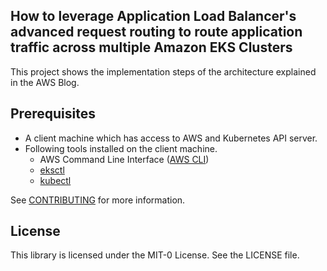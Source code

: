 ## How to leverage Application Load Balancer's advanced request routing to route application traffic across multiple Amazon EKS Clusters

This project shows the implementation steps of the architecture explained in the AWS Blog.

## Prerequisites

- A client machine which has access to AWS and Kubernetes API server.
- Following tools installed on the client machine.
	- AWS Command Line Interface ([AWS CLI](https://docs.aws.amazon.com/cli/latest/userguide/cli-chap-install.html))
  - [eksctl](https://eksctl.io/installation/)
  - [kubectl](https://docs.aws.amazon.com/eks/latest/userguide/install-kubectl.html)

See [CONTRIBUTING](CONTRIBUTING.md#security-issue-notifications) for more information.

## License

This library is licensed under the MIT-0 License. See the LICENSE file.

